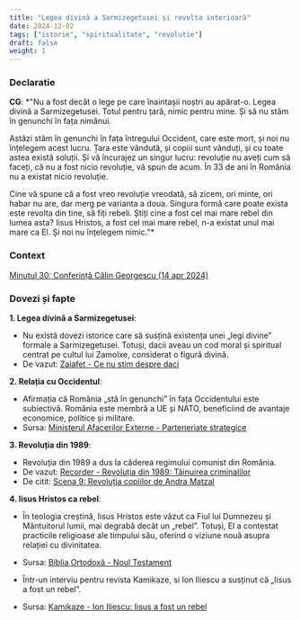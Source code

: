 ```yaml
---
title: "Legea divină a Sarmizegetusei și revolta interioară"
date: 2024-12-02
tags: ["istorie", "spiritualitate", "revolutie"]
draft: false
weight: 1
---
```


### Declaratie  

**CG**: *"Nu a fost decât o lege pe care înaintașii noștri au apărat-o. <span class="emphasis">Legea divină a Sarmizegetusei</span>. Totul pentru țară, nimic pentru mine. Și să nu stăm în genunchi în fața nimănui.  

Astăzi stăm în genunchi în fața întregului Occident, care este mort, și noi nu înțelegem acest lucru. <span class="emphasis">Țara este vândută, și copiii sunt vânduți</span>, și cu toate astea există soluții. Și vă încurajez un singur lucru: revoluție nu aveți cum să faceți, <span class="emphasis">că nu a fost nicio revoluție, vă spun de acum. În 33 de ani în România nu a existat nicio revoluție. </span>

Cine vă spune că a fost vreo revoluție vreodată, să zicem, ori minte, ori habar nu are, dar merg pe varianta a doua.</span> Singura formă care poate exista este revolta din tine, să fiți rebeli. Știți cine a fost cel mai mare rebel din lumea asta? <span class="emphasis">Iisus Hristos</span>, a fost cel mai mare rebel, n-a existat unul mai mare ca El. Și noi nu înțelegem nimic."*  

### Context  
[Minutul 30: Conferință Călin Georgescu (14 apr 2024)](https://youtu.be/vJlAh0zz3LA?si=BWkFp47FRdhO4VuU&t=1827)  

### Dovezi și fapte  
<!--more-->

**1. Legea divină a Sarmizegetusei**:  
- Nu există dovezi istorice care să susțină existența unei „legi divine” formale a Sarmizegetusei. Totuși, dacii aveau un cod moral și spiritual centrat pe cultul lui Zamolxe, considerat o figură divină.  
- De vazut: [Zaiafet - Ce nu stim despre daci](https://www.youtube.com/watch?v=d6avCfgonEo)

**2. Relația cu Occidentul**:  
- Afirmația că România „stă în genunchi” în fața Occidentului este subiectivă. România este membră a UE și NATO, beneficiind de avantaje economice, politice și militare.  
- Sursa: [Ministerul Afacerilor Externe - Parteneriate strategice](https://www.mae.ro/)  

**3. Revoluția din 1989**:  
- Revoluția din 1989 a dus la căderea regimului comunist din România. 
- De vazut: [Recorder - Revoluția din 1989: Tăinuirea criminalilor](https://recorder.ro/revolutia-din-89-nu-s-a-incheiat-inca-33-de-ani-de-tainuire-a-criminalilor/) 
- De citit: [Scena 9: Revoluția copiilor de Andra Matzal](https://www.scena9.ro/article/revolutia-copiilor-trauma-1989)

**4. Iisus Hristos ca rebel**:  
- În teologia creștină, Iisus Hristos este văzut ca Fiul lui Dumnezeu și Mântuitorul lumii, mai degrabă decât un „rebel”. Totuși, El a contestat practicile religioase ale timpului său, oferind o viziune nouă asupra relației cu divinitatea.  
- Sursa: [Biblia Ortodoxă - Noul Testament](https://www.bibliaortodoxa.ro/)  

- Într-un interviu pentru revista Kamikaze, si Ion Iliescu a susținut că „Iisus a fost un rebel”. 
- Sursa: [Kamikaze - Ion Iliescu: Iisus a fost un rebel](https://web.archive.org/web/20100715201957/https://kamikazeonline.ro/2010/06/ion-iliescu-iisus-a-fost-un-rebel/)   


